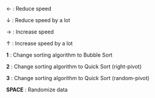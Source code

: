 

← : Reduce speed 

↓  : Reduce speed by a lot

→ : Increase speed

↑  : Increase speed by a lot

**1**  : Change sorting algorithm to Bubble Sort

**2**  : Change sorting algorithm to Quick Sort (right-pivot)

**3**  : Change sorting algorithm to Quick Sort (random-pivot)

**SPACE** : Randomize data